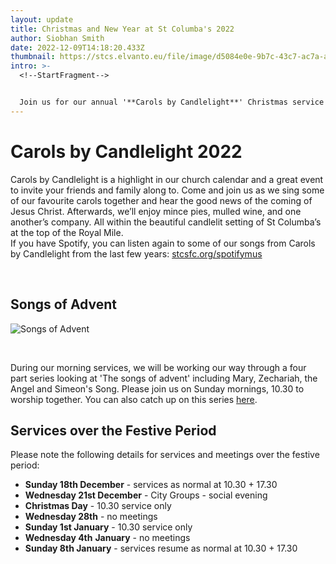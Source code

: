 ```yaml
---
layout: update
title: Christmas and New Year at St Columba's 2022
author: Siobhan Smith
date: 2022-12-09T14:18:20.433Z
thumbnail: https://stcs.elvanto.eu/file/image/d5084e0e-9b7c-43c7-ac7a-a99b50e9791e.png
intro: >-
  <!--StartFragment-->


  Join us for our annual '**Carols by Candlelight**' Christmas service on *Sunday 11th December at 17.30*. Share our community worship and hospitality as we celebrate the beginning of THE life changing story if Jesus!
---
```

# **C﻿arols by Candlelight 2022**

Carols by Candlelight is a highlight in our church calendar and a great event to invite your friends and family along to. Come and join us as we sing some of our favourite carols together and hear the good news of the coming of Jesus Christ. Afterwards, we’ll enjoy mince pies, mulled wine, and one another’s company. All within the beautiful candlelit setting of St Columba’s at the top of the Royal Mile.\
If you have Spotify, you can listen again to some of our songs from Carols by Candlelight from the last few years: [stcsfc.org/spotifymus](http://stcsfc.org/spotifymus)

<br>

## **S﻿ongs of Advent**

![Songs of Advent](https://stcs.elvanto.eu/file/image/ea366e41-6a12-401b-9a84-0a5b804ac93e.undefined)

<br>

During our morning services, we will be working our way through a four part series looking at 'The songs of advent' including Mary, Zechariah, the Angel and Simeon's Song. Please join us on Sunday mornings, 10.30 to worship together. You can also catch up on this series [here](https://sermons.stcolumbas.freechurch.org/series/2000/songs-of-advent/).

## **S﻿ervices over the Festive Period**

Please note the following details for services and meetings over the festive period:
<br>

* **Sunday 18th December** - services as normal at 10.30 + 17.30
* **Wednesday 21st December** - City Groups - social evening
* **Christmas Day** - 10.30 service only
* **Wednesday 28th** - no meetings
* **Sunday 1st January** - 10.30 service only
* **Wednesday 4th** **January** - no meetings
* **Sunday 8th January** - services resume as normal at 10.30 + 17.30